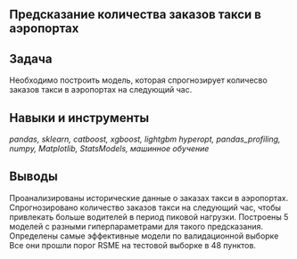 ## Предсказание количества заказов такси в аэропортах

## Задача
Необходимо построить модель, которая спрогнозирует количесво заказов такси в аэропортах на следующий час.  

## Навыки и инструменты
*pandas, sklearn, catboost, xgboost, lightgbm hyperopt, pandas_profiling, numpy, Matplotlib, StatsModels,
машинное обучение*

## Выводы
Проанализированы исторические данные о заказах такси в аэропортах.  
Спрогнозировано количество заказов такси на следующий час, чтобы привлекать больше водителей в период пиковой нагрузки. 
Построены 5 моделей с разными гиперпараметрами для такого предсказания. Определены самые эффективные модели по валидационной выборке
Все они прошли порог RSME на тестовой выборке в 48 пунктов.

